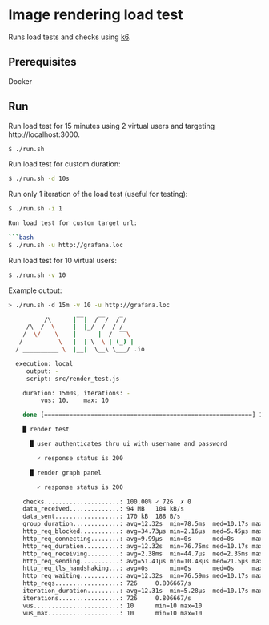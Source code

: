 # Image rendering load test

Runs load tests and checks using [k6](https://k6.io/).

## Prerequisites

Docker

## Run

Run load test for 15 minutes using 2 virtual users and targeting http://localhost:3000.

```bash
$ ./run.sh
```

Run load test for custom duration:

```bash
$ ./run.sh -d 10s
```

Run only 1 iteration of the load test (useful for testing):

```bash
$ ./run.sh -i 1

Run load test for custom target url:

```bash
$ ./run.sh -u http://grafana.loc
```

Run load test for 10 virtual users:

```bash
$ ./run.sh -v 10
```

Example output:

```bash
> ./run.sh -d 15m -v 10 -u http://grafana.loc

          /\      |‾‾|  /‾‾/  /‾/
     /\  /  \     |  |_/  /  / /
    /  \/    \    |      |  /  ‾‾\
   /          \   |  |‾\  \ | (_) |
  / __________ \  |__|  \__\ \___/ .io

  execution: local
     output: -
     script: src/render_test.js

    duration: 15m0s, iterations: -
         vus: 10,    max: 10

    done [==========================================================] 15m0s / 15m0s

    █ render test

      █ user authenticates thru ui with username and password

        ✓ response status is 200

      █ render graph panel

        ✓ response status is 200

    checks.....................: 100.00% ✓ 726  ✗ 0
    data_received..............: 94 MB   104 kB/s
    data_sent..................: 170 kB  188 B/s
    group_duration.............: avg=12.32s  min=78.5ms  med=10.17s max=30.26s  p(90)=22.21s  p(95)=24.46s
    http_req_blocked...........: avg=34.73µs min=2.16µs  med=5.45µs max=4.04ms  p(90)=8.78µs  p(95)=15.34µs
    http_req_connecting........: avg=9.99µs  min=0s      med=0s     max=1.26ms  p(90)=0s      p(95)=0s
    http_req_duration..........: avg=12.32s  min=76.75ms med=10.17s max=30.26s  p(90)=22.21s  p(95)=24.46s
    http_req_receiving.........: avg=2.38ms  min=44.7µs  med=2.35ms max=16.37ms p(90)=4.64ms  p(95)=5.98ms
    http_req_sending...........: avg=51.41µs min=10.48µs med=21.5µs max=4.29ms  p(90)=38.26µs p(95)=72.63µs
    http_req_tls_handshaking...: avg=0s      min=0s      med=0s     max=0s      p(90)=0s      p(95)=0s
    http_req_waiting...........: avg=12.32s  min=76.59ms med=10.17s max=30.24s  p(90)=22.21s  p(95)=24.46s
    http_reqs..................: 726     0.806667/s
    iteration_duration.........: avg=12.31s  min=5.28µs  med=10.17s max=30.26s  p(90)=22.21s  p(95)=24.46s
    iterations.................: 726     0.806667/s
    vus........................: 10      min=10 max=10
    vus_max....................: 10      min=10 max=10
```
